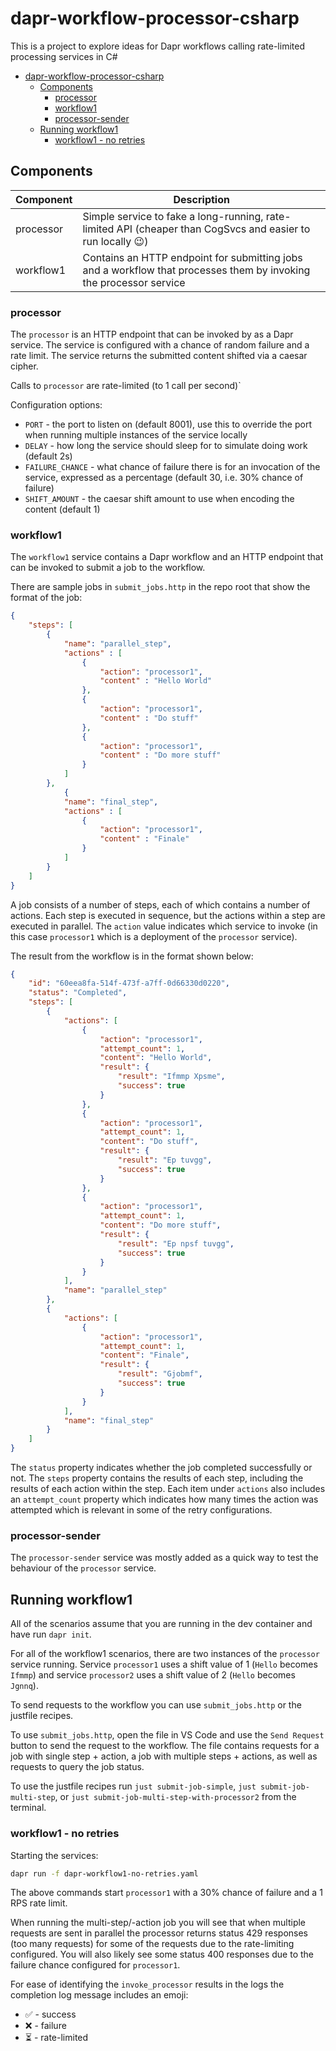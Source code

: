 # dapr-workflow-processor-csharp

This is a project to explore ideas for Dapr workflows calling rate-limited processing services in C#

- [dapr-workflow-processor-csharp](#dapr-workflow-processor-csharp)
	- [Components](#components)
		- [processor](#processor)
		- [workflow1](#workflow1)
		- [processor-sender](#processor-sender)
	- [Running workflow1](#running-workflow1)
		- [workflow1 - no retries](#workflow1---no-retries)


## Components

| Component | Description                                                                                                        |
| --------- | ------------------------------------------------------------------------------------------------------------------ |
| processor | Simple service to fake a long-running, rate-limited API (cheaper than CogSvcs and easier to run locally 😉)         |
| workflow1 | Contains an HTTP endpoint for submitting jobs and a workflow that processes them by invoking the processor service |

### processor

The `processor` is an HTTP endpoint that can be invoked by as a Dapr service.
The service is configured with a chance of random failure and a rate limit.
The service returns the submitted content shifted via a caesar cipher.

Calls to `processor` are rate-limited (to 1 call per second)`

Configuration options:
- `PORT` - the port to listen on (default 8001), use this to override the port when running multiple instances of the service locally
- `DELAY` - how long the service should sleep for to simulate doing work (default 2s)
- `FAILURE_CHANCE` - what chance of failure there is for an invocation of the service, expressed as a percentage (default 30, i.e. 30% chance of failure)
- `SHIFT_AMOUNT` - the caesar shift amount to use when encoding the content (default 1)

### workflow1

The `workflow1` service contains a Dapr workflow and an HTTP endpoint that can be invoked to submit a job to the workflow.

There are sample jobs in `submit_jobs.http` in the repo root that show the format of the job:

```json
{
	"steps": [
		{
			"name": "parallel_step",
			"actions" : [
				{
					"action": "processor1",
					"content" : "Hello World"
				},
				{
					"action": "processor1",
					"content" : "Do stuff"
				},
				{
					"action": "processor1",
					"content" : "Do more stuff"
				}
			]
		},
			{
			"name": "final_step",
			"actions" : [
				{
					"action": "processor1",
					"content" : "Finale"
				}
			]
		}
	]
}
```

A job consists of a number of steps, each of which contains a number of actions.
Each step is executed in sequence, but the actions within a step are executed in parallel.
The `action` value indicates which service to invoke (in this case `processor1` which is a deployment of the `processor` service).

The result from the workflow is in the format shown below:

```json
{
	"id": "60eea8fa-514f-473f-a7ff-0d66330d0220",
	"status": "Completed",
	"steps": [
		{
			"actions": [
				{
					"action": "processor1",
					"attempt_count": 1,
					"content": "Hello World",
					"result": {
						"result": "Ifmmp Xpsme",
						"success": true
					}
				},
				{
					"action": "processor1",
					"attempt_count": 1,
					"content": "Do stuff",
					"result": {
						"result": "Ep tuvgg",
						"success": true
					}
				},
				{
					"action": "processor1",
					"attempt_count": 1,
					"content": "Do more stuff",
					"result": {
						"result": "Ep npsf tuvgg",
						"success": true
					}
				}
			],
			"name": "parallel_step"
		},
		{
			"actions": [
				{
					"action": "processor1",
					"attempt_count": 1,
					"content": "Finale",
					"result": {
						"result": "Gjobmf",
						"success": true
					}
				}
			],
			"name": "final_step"
		}
	]
}
```

The `status` property indicates whether the job completed successfully or not.
The `steps` property contains the results of each step, including the results of each action within the step.
Each item under `actions` also includes an `attempt_count` property which indicates how many times the action was attempted which is relevant in some of the retry configurations.


### processor-sender

The `processor-sender` service was mostly added as a quick way to test the behaviour of the `processor` service.


## Running workflow1

All of the scenarios assume that you are running in the dev container and have run `dapr init`.

For all of the workflow1 scenarios, there are two instances of the `processor` service running.
Service `processor1` uses a shift value of 1 (`Hello` becomes `Ifmmp`) and service `processor2` uses a shift value of 2 (`Hello` becomes `Jgnnq`).


To send requests to the workflow you can use `submit_jobs.http` or the justfile recipes.

To use `submit_jobs.http`, open the file in VS Code and use the `Send Request` button to send the request to the workflow.
The file contains requests for a job with single step + action, a job with multiple steps + actions, as well as requests to query the job status.

To use the justfile recipes run `just submit-job-simple`, `just submit-job-multi-step`, or `just submit-job-multi-step-with-processor2` from the terminal.

### workflow1 - no retries

Starting the services:

```bash
dapr run -f dapr-workflow1-no-retries.yaml
```

The above commands start `processor1` with a 30% chance of failure and a 1 RPS rate limit.

When running the multi-step/-action job you will see that when multiple requests are sent in parallel the processor returns status 429 responses (too many requests) for some of the requests due to the rate-limiting configured.
You will also likely see some status 400 responses due to the failure chance configured for `processor1`.

For ease of identifying the `invoke_processor` results in the logs the completion log message includes an emoji:

- ✅ - success
- ❌ - failure
- ⏳ - rate-limited
